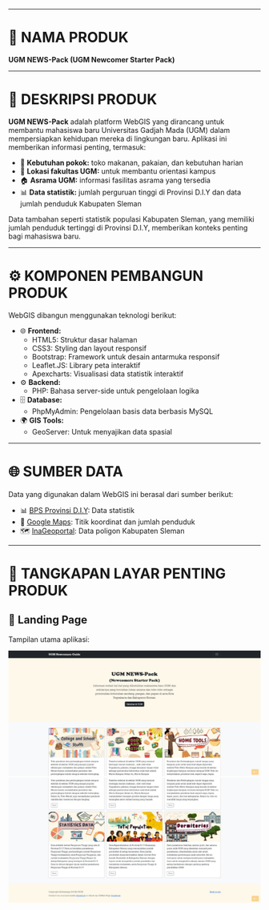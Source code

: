 <hr>  

<h1>📌 NAMA PRODUK</h1>  
<p><strong>UGM NEWS-Pack (UGM Newcomer Starter Pack)</strong></p>  

<hr>  

<h1>📖 DESKRIPSI PRODUK</h1>  
<p>  
<strong>UGM NEWS-Pack</strong> adalah platform WebGIS yang dirancang untuk membantu mahasiswa baru Universitas Gadjah Mada (UGM) dalam mempersiapkan kehidupan mereka di lingkungan baru.  
Aplikasi ini memberikan informasi penting, termasuk:  
<ul>  
  <li>🍴 <strong>Kebutuhan pokok:</strong> toko makanan, pakaian, dan kebutuhan harian</li>  
  <li>🏢 <strong>Lokasi fakultas UGM:</strong> untuk membantu orientasi kampus</li>  
  <li>🏠 <strong>Asrama UGM:</strong> informasi fasilitas asrama yang tersedia</li>  
  <li>📊 <strong>Data statistik:</strong> jumlah perguruan tinggi di Provinsi D.I.Y dan data jumlah penduduk Kabupaten Sleman</li>  
</ul>  
Data tambahan seperti statistik populasi Kabupaten Sleman, yang memiliki jumlah penduduk tertinggi di Provinsi D.I.Y, memberikan konteks penting bagi mahasiswa baru.  
</p>  

<hr>  

<h1>⚙️ KOMPONEN PEMBANGUN PRODUK</h1>  
<p>WebGIS dibangun menggunakan teknologi berikut:</p>  
<ul>  
  <li>🌐 <strong>Frontend:</strong>  
    <ul>  
      <li>HTML5: Struktur dasar halaman</li>  
      <li>CSS3: Styling dan layout responsif</li>  
      <li>Bootstrap: Framework untuk desain antarmuka responsif</li>  
      <li>Leaflet.JS: Library peta interaktif</li>  
      <li>Apexcharts: Visualisasi data statistik interaktif</li>  
    </ul>  
  </li>  
  <li>⚙️ <strong>Backend:</strong>  
    <ul>  
      <li>PHP: Bahasa server-side untuk pengelolaan logika</li>  
    </ul>  
  </li>  
  <li>🗄️ <strong>Database:</strong>  
    <ul>  
      <li>PhpMyAdmin: Pengelolaan basis data berbasis MySQL</li>  
    </ul>  
  </li>  
  <li>🌍 <strong>GIS Tools:</strong>  
    <ul>  
      <li>GeoServer: Untuk menyajikan data spasial</li>  
    </ul>  
  </li>  
</ul>  

<hr>  

<h1>🌐 SUMBER DATA</h1>  
<p>Data yang digunakan dalam WebGIS ini berasal dari sumber berikut:</p>  
<ul>  
  <li>📊 <a href="https://yogyakarta.bps.go.id/" target="_blank">BPS Provinsi D.I.Y</a>: Data statistik</li>  
  <li>📍 <a href="https://www.google.com/maps/@-7.7651543,110.3666396,15z?entry=ttu" target="_blank">Google Maps</a>: Titik koordinat dan jumlah penduduk</li>  
  <li>🗺️ <a href="https://tanahair.indonesia.go.id/portal-web" target="_blank">InaGeoportal</a>: Data poligon Kabupaten Sleman</li>  
</ul>  

<hr>  

<h1>📸 TANGKAPAN LAYAR PENTING PRODUK</h1>  
<h2>🌟 Landing Page</h2>  
<p>Tampilan utama aplikasi:</p>  
<img src="assets/img/legend/penting1.jpg" alt="Landing Page" width="600">  
<img src="assets/img/legend/penting2.jpg" alt="Landing Page" width="600">  
